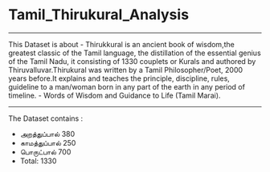 # Tamil_Thirukural_Analysis
---
This Dataset is about - Thirukkural is an ancient book of wisdom,the greatest classic of the Tamil language, the distillation of the essential genius of the Tamil Nadu, it consisting of 1330 couplets or Kurals and authored by Thiruvalluvar.Thirukural was written by a Tamil Philosopher/Poet, 2000 years before.It explains and teaches the principle, discipline, rules, guideline to a man/woman born in any part of the earth in any period of timeline. - Words of Wisdom and Guidance to Life (Tamil Marai).


---
The Dataset contains :


*   அறத்துப்பால்	380
*   காமத்துப்பால்	250
*   பொருட்பால்	 700
*   Total:	       1330
